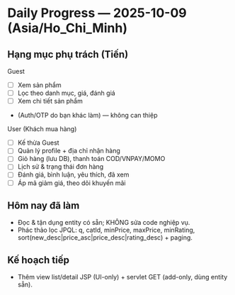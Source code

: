 ﻿# Daily Progress — 2025-10-09 (Asia/Ho_Chi_Minh)

## Hạng mục phụ trách (Tiến)
Guest
- [ ] Xem sản phẩm
- [ ] Lọc theo danh mục, giá, đánh giá
- [ ] Xem chi tiết sản phẩm
- (Auth/OTP do bạn khác làm) — không can thiệp

User (Khách mua hàng)
- [ ] Kế thừa Guest
- [ ] Quản lý profile + địa chỉ nhận hàng
- [ ] Giỏ hàng (lưu DB), thanh toán COD/VNPAY/MOMO
- [ ] Lịch sử & trạng thái đơn hàng
- [ ] Đánh giá, bình luận, yêu thích, đã xem
- [ ] Áp mã giảm giá, theo dõi khuyến mãi

## Hôm nay đã làm
- Đọc & tận dụng entity có sẵn; KHÔNG sửa code nghiệp vụ.
- Phác thảo lọc JPQL: q, catId, minPrice, maxPrice, minRating, sort(new_desc|price_asc|price_desc|rating_desc) + paging.

## Kế hoạch tiếp
- Thêm view list/detail JSP (UI-only) + servlet GET (add-only, dùng entity sẵn).

